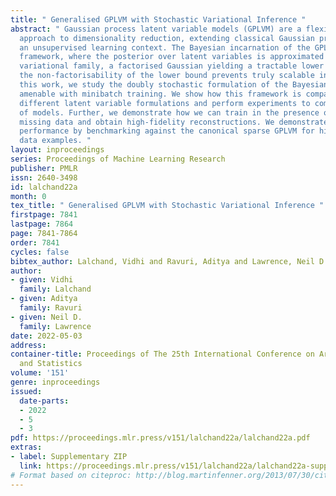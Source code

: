 ```yaml
---
title: " Generalised GPLVM with Stochastic Variational Inference "
abstract: " Gaussian process latent variable models (GPLVM) are a flexible and non-linear
  approach to dimensionality reduction, extending classical Gaussian processes to
  an unsupervised learning context. The Bayesian incarnation of the GPLVM uses a variational
  framework, where the posterior over latent variables is approximated by a well-behaved
  variational family, a factorised Gaussian yielding a tractable lower bound. However,
  the non-factorisability of the lower bound prevents truly scalable inference. In
  this work, we study the doubly stochastic formulation of the Bayesian GPLVM model
  amenable with minibatch training. We show how this framework is compatible with
  different latent variable formulations and perform experiments to compare a suite
  of models. Further, we demonstrate how we can train in the presence of massively
  missing data and obtain high-fidelity reconstructions. We demonstrate the model’s
  performance by benchmarking against the canonical sparse GPLVM for high dimensional
  data examples. "
layout: inproceedings
series: Proceedings of Machine Learning Research
publisher: PMLR
issn: 2640-3498
id: lalchand22a
month: 0
tex_title: " Generalised GPLVM with Stochastic Variational Inference "
firstpage: 7841
lastpage: 7864
page: 7841-7864
order: 7841
cycles: false
bibtex_author: Lalchand, Vidhi and Ravuri, Aditya and Lawrence, Neil D.
author:
- given: Vidhi
  family: Lalchand
- given: Aditya
  family: Ravuri
- given: Neil D.
  family: Lawrence
date: 2022-05-03
address:
container-title: Proceedings of The 25th International Conference on Artificial Intelligence
  and Statistics
volume: '151'
genre: inproceedings
issued:
  date-parts:
  - 2022
  - 5
  - 3
pdf: https://proceedings.mlr.press/v151/lalchand22a/lalchand22a.pdf
extras:
- label: Supplementary ZIP
  link: https://proceedings.mlr.press/v151/lalchand22a/lalchand22a-supp.zip
# Format based on citeproc: http://blog.martinfenner.org/2013/07/30/citeproc-yaml-for-bibliographies/
---
```

